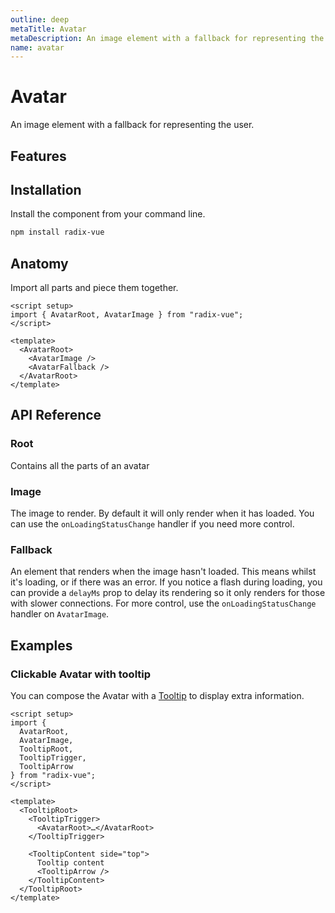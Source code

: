 ```yaml
---
outline: deep
metaTitle: Avatar
metaDescription: An image element with a fallback for representing the user.
name: avatar
---
```


<script setup>
import DemoAvatar from '../../components/demo/Avatar/index.vue'
</script>

# Avatar

<Description>
An image element with a fallback for representing the user.
</Description>

<HeroContainer>
<DemoAvatar />
<template v-slot:codeSlot>
<HeroCodeGroup>
<div filename="index.vue">

<<< ../../components/demo/Avatar/index.vue

</div>
</HeroCodeGroup>
</template>
</HeroContainer>

## Features

<Highlights
  :features="[
    'Automatic and manual control over when the image renders.',
    'Fallback part accepts any children.',
    'Optionally delay fallback rendering to avoid content flashing.',
  ]"
/>

## Installation

Install the component from your command line.

```bash
npm install radix-vue
```

## Anatomy

Import all parts and piece them together.

```vue
<script setup>
import { AvatarRoot, AvatarImage } from "radix-vue";
</script>

<template>
  <AvatarRoot>
    <AvatarImage />
    <AvatarFallback />
  </AvatarRoot>
</template>
```

## API Reference

### Root

Contains all the parts of an avatar

<PropsTable :data="[
    {
      name: 'asChild',
      required: false,
      type: 'boolean',
      default: 'false',
      description: 'Change the default rendered element for the one passed as a child, merging their props and behavior.<br><br>Read our <a href=&quot;/guides/composition&quot;>Composition</a> guide for more details.',
    },
  ]"
/>

### Image

The image to render. By default it will only render when it has loaded. You can use the `onLoadingStatusChange` handler if you need more control.

<PropsTable :data="[
    {
      name: 'asChild',
      required: false,
      type: 'boolean',
      default: 'false',
      description: 'Change the default rendered element for the one passed as a child, merging their props and behavior.<br><br>Read our <a href=&quot;/guides/composition&quot;>Composition</a> guide for more details.',
    },
    {
      name: 'onLoadingStatusChange',
      type: '(status: &quot;idle&quot; | &quot;loading&quot; | &quot;loaded&quot; | &quot;error&quot;) => void',
      typeSimple: 'function',
      description:
        'A callback providing information about the loading status of the image. This is useful in case you want to control more precisely what to render as the image is loading.',
    },
  ]"
/>

### Fallback

An element that renders when the image hasn't loaded. This means whilst it's loading, or if there was an error. If you notice a flash during loading, you can provide a `delayMs` prop to delay its rendering so it only renders for those with slower connections. For more control, use the `onLoadingStatusChange` handler on `AvatarImage`.

<PropsTable :data="[
    {
      name: 'asChild',
      required: false,
      type: 'boolean',
      default: 'false',
      description: 'Change the default rendered element for the one passed as a child, merging their props and behavior.<br><br>Read our <a href=&quot;/guides/composition&quot;>Composition</a> guide for more details.',
    },
    {
      name: 'delayMs',
      type: 'number',
      description:
        'Useful for delaying rendering so it only appears for those with slower connections.',
    },
  ]"
/>

## Examples

### Clickable Avatar with tooltip

You can compose the Avatar with a [Tooltip](/components/tooltip) to display extra information.

```vue line=5,6,7,12,13,15,17-21
<script setup>
import {
  AvatarRoot,
  AvatarImage,
  TooltipRoot,
  TooltipTrigger,
  TooltipArrow
} from "radix-vue";
</script>

<template>
  <TooltipRoot>
    <TooltipTrigger>
      <AvatarRoot>…</AvatarRoot>
    </TooltipTrigger>

    <TooltipContent side="top">
      Tooltip content
      <TooltipArrow />
    </TooltipContent>
  </TooltipRoot>
</template>
```
